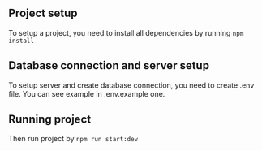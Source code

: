 ## Project setup

To setup a project, you need to install all dependencies by running `npm install`

## Database connection and server setup

To setup server and create database connection, you need to create .env file. 
You can see example in .env.example one.

## Running project

Then run project by `npm run start:dev`